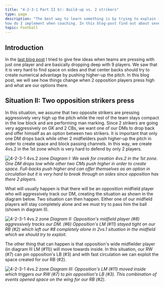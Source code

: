 ```yaml
---
title: "4-2-3-1 Part II b): Build-up vs. 2 strikers"
type: page
description: "The best way to learn something is by trying to explain it to others. I am starting a series of blog posts about 4-2-3-1 formation and 
how do I implement when coaching. In this blog-post find out about several tactical ideas in the build-up of 4-2-3-1 formation."
topic: Football
---
```



## Introduction

In the [last blog post](/blog/football/4-2-3-1-build-up-a/) I tried to give few ideas when teams are pressing with just one player and are basically dropping deep with 9 players. We saw that it is very hard to find space on sides and that center backs should try to create numerical advantage by pushing higher-up the pitch. In this blog post, we will see how things change when 2 opposition players press high and what are our options there.

## Situation II: Two opposition strikers press


In this situation, we assume that two opposite strikers are pressing aggressively very high up the pitch while the rest of the team stays compact in the low block and are performing man marking. Since 2 strikers are going very aggressively on GK and 2 CBs, we want one of our DMs to drop back and offer himself as an option between two strikers. It is important that only one DM drops back while other 2 midfielders push higher-up the pitch in order to create space and block passing channels. In this way, we create 4vs.2 in the 1st zone which is very hard to defend by only 2 players.

![4-2-3-1 4vs.2 zone](/blog/images/4_2_3_1_build_up_vs_2_strikers.png "4-2-3-1")
*Diagram I: We seek for creation 4vs.2 in the 1st zone. One DM drops low while other two CMs push higher in order to create space. Full-backs push higher and can offer themselves as an option in circulation but it is very hard to break through on sides since opposition has there 2 players.*

What will usually happen is that there will be an opposition midfield player who will aggressively track our DM, creating the situation as shown in the diagram below. Two situation can then happen. Either one of our midfield players will stay completely alone and we must try to pass him the ball (shown in diagram II).

![4-2-3-1 4vs.2 zone](/blog/images/4_2_3_1_build_up_vs_2_strikers_space_in_center.png "4-2-3-1")
*Diagram II: Opposition's midfield player (#8) aggressively tracks our DM. (#6) Opposition's LM (#11) stayed tight on our RB (#2) which left our #8 completely alone in 2vs.1 situation in the midfield which we should try to exploit.*

The other thing that can happen is that opposition's wide midfielder player (in diagram III LM (#11)) will move towards inside. In this situation, our RW (#7) can pin opposition's LB (#3) and with fast circulation we can exploit the space created for our RB (#2).

![4-2-3-1 4vs.2 zone](/blog/images/4_2_3_1_build_up_vs_2_strikers_space_on_side.png "4-2-3-1")
*Diagram III: Opposition's LM (#11) moved inside which triggers our RW (#7) to pin opposition's LB (#3). This combination of events opened space on the wing for our RB (#2).*